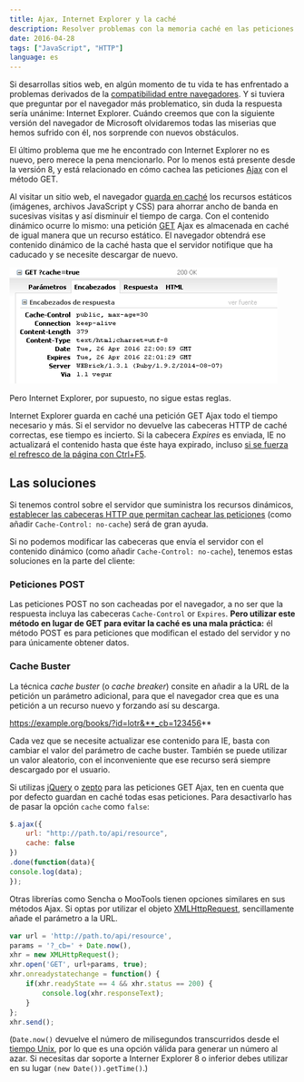 ```yaml
---
title: Ajax, Internet Explorer y la caché
description: Resolver problemas con la memoria caché en las peticiones AJAX con Internet Explorer.
date: 2016-04-28
tags: ["JavaScript", "HTTP"]
language: es
---
```


Si desarrollas sitios web, en algún momento de tu vida te has enfrentado a problemas derivados de la [compatibilidad entre navegadores](https://en.wikipedia.org/wiki/Cross-browser). Y si tuviera que preguntar por el navegador más problematico, sin duda la respuesta sería unánime: Internet Explorer. Cuándo creemos que con la siguiente versión del navegador de Microsoft olvidaremos todas las miserias que hemos sufrido con él, nos sorprende con nuevos obstáculos.

El último problema que me he encontrado con Internet Explorer no es nuevo, pero merece la pena mencionarlo. Por lo menos está presente desde la versión 8, y está relacionado en cómo cachea las peticiones [Ajax](https://developer.mozilla.org/es/docs/AJAX) con el método GET.

Al visitar un sitio web, el navegador [guarda en caché](https://es.wikipedia.org/wiki/Cach%C3%A9_web) los recursos estáticos (imágenes, archivos JavaScript y CSS) para ahorrar ancho de banda en sucesivas visitas y así disminuir el tiempo de carga. Con el contenido dinámico ocurre lo mismo: una petición [GET](https://es.wikipedia.org/wiki/Hypertext_Transfer_Protocol#GET) Ajax es almacenada en caché de igual manera que un recurso estático. El navegador obtendrá ese contenido dinámico de la caché hasta que el servidor notifique que ha caducado y se necesite descargar de nuevo.

![Cabeceras HTTP](/img/http-headers.png)

Pero Internet Explorer, por supuesto, no sigue estas reglas.

Internet Explorer guarda en caché una petición GET Ajax todo el tiempo necesario y más. Si el servidor no devuelve las cabeceras HTTP de caché correctas, ese tiempo es incierto. Si la cabecera _Expires_ es enviada, IE no actualizará el contenido hasta que éste haya expirado, incluso [si se fuerza el refresco de la página con Ctrl+F5](http://stackoverflow.com/questions/385367/what-requests-do-browsers-f5-and-ctrl-f5-refreshes-generate).

## Las soluciones

Si tenemos control sobre el servidor que suministra los recursos dinámicos, [establecer las cabeceras HTTP que permitan cachear las peticiones](https://blog.httpwatch.com/2009/08/07/ajax-caching-two-important-facts/) (como añadir `Cache-Control: no-cache`) será de gran ayuda.

Si no podemos modificar las cabeceras que envía el servidor con el contenido dinámico (como añadir `Cache-Control: no-cache`), tenemos estas soluciones en la parte del cliente:

### Peticiones POST

Las peticiones POST no son cacheadas por el navegador, a no ser que la respuesta incluya las cabeceras `Cache-Control` or `Expires`. **Pero utilizar este método en lugar de GET para evitar la caché es una mala práctica:** él método POST es para peticiones que modifican el estado del servidor y no para únicamente obtener datos.

### Cache Buster

La técnica _cache buster_ (o _cache breaker_) consite en añadir a la URL de la petición un parámetro adicional, para que el navegador crea que es una petición a un recurso nuevo y forzando así su descarga.

https://example.org/books/?id=lotr&**_cb=123456**

Cada vez que se necesite actualizar ese contenido para IE, basta con cambiar el valor del parámetro de cache buster. También se puede utilizar un valor aleatorio, con el inconveniente que ese recurso será siempre descargado por el usuario.

Si utilizas [jQuery](https://es.wikipedia.org/wiki/JQuery) o [zepto](http://zeptojs.com) para las peticiones GET Ajax, ten en cuenta que por defecto guardan en caché todas esas peticiones. Para desactivarlo has de pasar la opción `cache` como `false`:

```js
$.ajax({  
    url: "http://path.to/api/resource",  
    cache: false  
})  
.done(function(data){  
console.log(data);  
});  
```

Otras librerías como Sencha o MooTools tienen opciones similares en sus métodos Ajax. Si optas por utilizar el objeto [XMLHttpRequest](https://developer.mozilla.org/es/docs/XMLHttpRequest), sencillamente añade el parámetro a la URL.

```js
var url = 'http://path.to/api/resource',  
params = '?_cb=' + Date.now(),  
xhr = new XMLHttpRequest();  
xhr.open('GET', url+params, true);  
xhr.onreadystatechange = function() {  
    if(xhr.readyState == 4 && xhr.status == 200) {  
        console.log(xhr.responseText);  
    }  
};  
xhr.send();  
```

(`Date.now()` devuelve el número de milisegundos transcurridos desde el [tiempo Unix](https://en.wikipedia.org/wiki/Unix_time), por lo que es una opción válida para generar un número al azar. Si necesitas dar soporte a Interner Explorer 8 o inferior debes utilizar en su lugar `(new Date()).getTime()`.)
